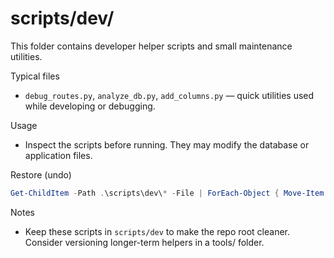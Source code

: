 # scripts/dev/

This folder contains developer helper scripts and small maintenance utilities.

Typical files
- `debug_routes.py`, `analyze_db.py`, `add_columns.py` — quick utilities used while developing or debugging.

Usage
- Inspect the scripts before running. They may modify the database or application files.

Restore (undo)
```powershell
Get-ChildItem -Path .\scripts\dev\* -File | ForEach-Object { Move-Item -Path $_.FullName -Destination .\ -Force }
```

Notes
- Keep these scripts in `scripts/dev` to make the repo root cleaner. Consider versioning longer-term helpers in a tools/ folder.
